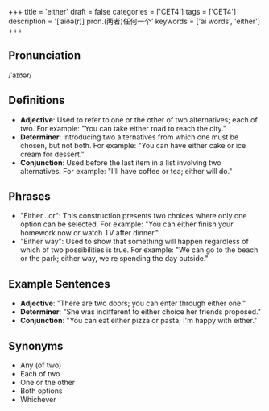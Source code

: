 +++
title = 'either'
draft = false
categories = ['CET4']
tags = ['CET4']
description = '[ˈaiðə(r)] pron.(两者)任何一个'
keywords = ['ai words', 'either']
+++

## Pronunciation
/ˈaɪðər/

## Definitions
- **Adjective**: Used to refer to one or the other of two alternatives; each of two. For example: "You can take either road to reach the city."
- **Determiner**: Introducing two alternatives from which one must be chosen, but not both. For example: "You can have either cake or ice cream for dessert."
- **Conjunction**: Used before the last item in a list involving two alternatives. For example: "I'll have coffee or tea; either will do."

## Phrases
- "Either...or": This construction presents two choices where only one option can be selected. For example: "You can either finish your homework now or watch TV after dinner."
- "Either way": Used to show that something will happen regardless of which of two possibilities is true. For example: "We can go to the beach or the park; either way, we're spending the day outside."

## Example Sentences
- **Adjective**: "There are two doors; you can enter through either one."
- **Determiner**: "She was indifferent to either choice her friends proposed."
- **Conjunction**: "You can eat either pizza or pasta; I'm happy with either."

## Synonyms
- Any (of two)
- Each of two
- One or the other
- Both options
- Whichever
